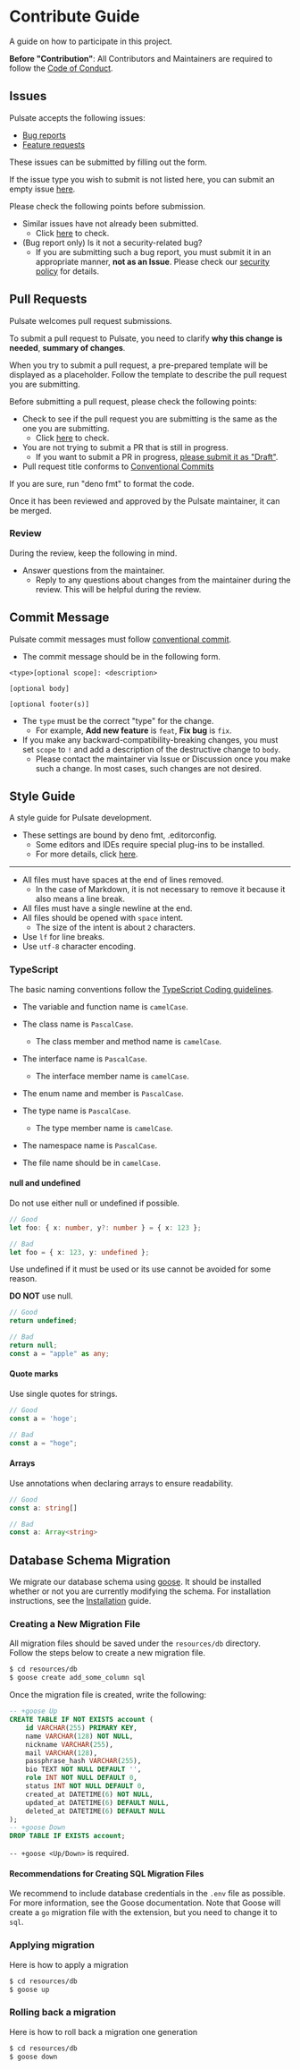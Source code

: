 # Contribute Guide

A guide on how to participate in this project.

**Before "Contribution"**: All Contributors and Maintainers are required to follow the [Code of Conduct](./CODE_OF_CONDUCT.md).

## Issues

Pulsate accepts the following issues:

- [Bug reports](https://github.com/approvers/pulsate/issues/new?assignees=&labels=bug&projects=&template=bug_report.yml)
- [Feature requests](https://github.com/approvers/pulsate/issues/new?assignees=&labels=feature&projects=&template=feature_request.yml)

These issues can be submitted by filling out the form.

If the issue type you wish to submit is not listed here, you can submit an empty issue [here](https://github.com/approvers/pulsate/issues/new).

Please check the following points before submission.

- Similar issues have not already been submitted.
  - Click [here](https://github.com/approvers/pulsate/issues?q=) to check.
- (Bug report only) Is it not a security-related bug?
  - If you are submitting such a bug report, you must submit it in an appropriate manner, **not as an Issue**. Please check our [security policy](./SECURITY.md) for details.

## Pull Requests

Pulsate welcomes pull request submissions.

To submit a pull request to Pulsate, you need to clarify **why this change is needed**, **summary of changes**.

When you try to submit a pull request, a pre-prepared template will be displayed as a placeholder. Follow the template to describe the pull request you are submitting.

Before submitting a pull request, please check the following points:

- Check to see if the pull request you are submitting is the same as the one you are submitting.
  - Click [here](https://github.com/approvers/pulsate/pulls?q=) to check.
- You are not trying to submit a PR that is still in progress.
  - If you want to submit a PR in progress, [please submit it as "Draft"](https://docs.github.com/pull-requests/collaborating-with-pull-requests/proposing-changes-to-your-work-with-pull-requests/changing-the-stage-of-a-pull-request).
- Pull request title conforms to [Conventional Commits](#commit-message)

If you are sure, run "deno fmt" to format the code.

Once it has been reviewed and approved by the Pulsate maintainer, it can be merged.

### Review

During the review, keep the following in mind.

- Answer questions from the maintainer.
  - Reply to any questions about changes from the maintainer during the review. This will be helpful during the review.

## Commit Message

Pulsate commit messages must follow [conventional commit](https://www.conventionalcommits.org/ja/v1.0.0/).

- The commit message should be in the following form.

```text
<type>[optional scope]: <description>

[optional body]

[optional footer(s)]
```

- The `type` must be the correct "type" for the change.
  - For example, **Add new feature** is `feat`, **Fix bug** is `fix`.
- If you make any backward-compatibility-breaking changes, you must set `scope` to `!` and add a description of the destructive change to `body`.
  - Please contact the maintainer via Issue or Discussion once you make such a change. In most cases, such changes are not desired.

## Style Guide

A style guide for Pulsate development.

- These settings are bound by deno fmt, .editorconfig.
  - Some editors and IDEs require special plug-ins to be installed.
  - For more details, click [here](https://editorconfig.org/#download).

----

- All files must have spaces at the end of lines removed.
  - In the case of Markdown, it is not necessary to remove it because it also means a line break.
- All files must have a single newline at the end.
- All files should be opened with `space` intent.
  - The size of the intent is about `2` characters.
- Use `lf` for line breaks.
- Use `utf-8` character encoding.

### TypeScript

The basic naming conventions follow the [TypeScript Coding guidelines](https://github.com/microsoft/TypeScript/wiki/Coding-guidelines).

- The variable and function name is `camelCase`.
- The class name is `PascalCase`.
  - The class member and method name is `camelCase`.
- The interface name is `PascalCase`.
  - The interface member name is `camelCase`.
- The enum name and member is `PascalCase`.
- The type name is `PascalCase`.
  - The type member name is `camelCase`.
- The namespace name is `PascalCase`.

- The file name should be in `camelCase`.

#### null and undefined

Do not use either null or undefined if possible.

```ts
// Good
let foo: { x: number, y?: number } = { x: 123 };

// Bad
let foo = { x: 123, y: undefined };
```

Use undefined if it must be used or its use cannot be avoided for some reason.

**DO NOT** use null.

```ts
// Good
return undefined;

// Bad
return null;
const a = "apple" as any;
```

#### Quote marks

Use single quotes for strings.

```ts
// Good
const a = 'hoge';

// Bad
const a = "hoge";
```

#### Arrays

Use annotations when declaring arrays to ensure readability.

```ts
// Good
const a: string[]

// Bad
const a: Array<string>
```

## Database Schema Migration
We migrate our database schema using [goose](https://github.com/pressly/goose). It should be installed whether or not you are currently modifying the schema. For installation instructions, see the [Installation](https://github.com/pressly/goose#install) guide.


### Creating a New Migration File
All migration files should be saved under the `resources/db` directory.  
Follow the steps below to create a new migration file.
```bash
$ cd resources/db
$ goose create add_some_column sql
```
Once the migration file is created, write the following:
```sql
-- +goose Up
CREATE TABLE IF NOT EXISTS account (
	id VARCHAR(255) PRIMARY KEY,
	name VARCHAR(128) NOT NULL,
	nickname VARCHAR(255),
	mail VARCHAR(128),
	passphrase_hash VARCHAR(255),
	bio TEXT NOT NULL DEFAULT '',
	role INT NOT NULL DEFAULT 0,
	status INT NOT NULL DEFAULT 0,
	created_at DATETIME(6) NOT NULL,
	updated_at DATETIME(6) DEFAULT NULL,
	deleted_at DATETIME(6) DEFAULT NULL
);
-- +goose Down
DROP TABLE IF EXISTS account;
```
`-- +goose <Up/Down>` is required.

#### Recommendations for Creating SQL Migration Files

We recommend to include database credentials in the `.env` file as possible. For more information, see the Goose documentation. Note that Goose will create a `go` migration file with the extension, but you need to change it to `sql`.

### Applying migration
Here is how to apply a migration
```bash
$ cd resources/db
$ goose up
```

### Rolling back a migration
Here is how to roll back a migration one generation
```bash
$ cd resources/db
$ goose down
```
 